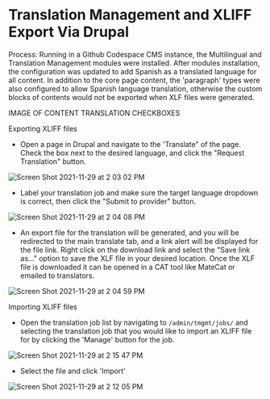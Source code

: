 # Translation Management and XLIFF Export Via Drupal

Process:
Running in a Github Codespace CMS instance, the Multilingual and Translation Management modules were installed. After modules installation, the configuration was updated to add Spanish as a translated language for all content. In addition to the core page content, the 'paragraph' types were also configured to allow Spanish language translation, otherwise the custom blocks of contents would  not be exported when XLF files were generated.

IMAGE OF CONTENT TRANSLATION CHECKBOXES

Exporting XLIFF files

- Open a page in Drupal and navigate to the 'Translate" of the page. Check the box next to the desired language, and click the "Request Translation" button.

![Screen Shot 2021-11-29 at 2 03 02 PM](https://user-images.githubusercontent.com/8332986/143944387-3ffaaf97-df0b-4d8a-879a-31c98c93a22f.png)

- Label your translation job and make sure the target language dropdown is correct, then click the "Submit to provider" button.

![Screen Shot 2021-11-29 at 2 04 08 PM](https://user-images.githubusercontent.com/8332986/143944439-97b7860f-fe98-4b06-9825-0a3653ffd175.png)

- An export file for the translation will be generated, and you will be redirected to the main translate tab, and a link alert will be displayed for the file link. Right click on the download link and select the "Save link as..." option to save the XLF file in your desired location. Once the XLF file is downloaded it can be opened in a CAT tool like MateCat or emailed to translators.

![Screen Shot 2021-11-29 at 2 04 59 PM](https://user-images.githubusercontent.com/8332986/143944470-3c5eb693-196c-4d9a-9037-a74d75fac6be.png)



Importing XLIFF files

- Open the translation job list by navigating to `/admin/tmgmt/jobs/` and selecting the translation job that you would like to import an XLIFF file for by clicking the 'Manage' button for the job.

![Screen Shot 2021-11-29 at 2 15 47 PM](https://user-images.githubusercontent.com/8332986/143944586-14d6f802-064a-4b8d-8db6-87b1cb7a4cba.png)


- Select the file and click 'Import'

![Screen Shot 2021-11-29 at 2 12 05 PM](https://user-images.githubusercontent.com/8332986/143944609-64f10a31-0cff-49d8-8af4-201b51910c8e.png)
